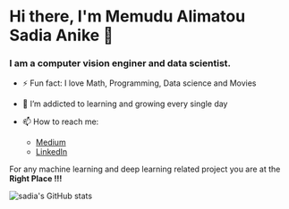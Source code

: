 # Hi there, I'm Memudu Alimatou Sadia Anike 👋

### I am a computer vision enginer and data scientist.



- ⚡ Fun fact: I love Math, Programming, Data science and Movies
- 🌱 I’m addicted to learning and growing every single day
- 📫 How to reach me: 

    * [Medium](https://memudualimatou.medium.com/)
    * [LinkedIn](https://www.linkedin.com/in/memudu-alimatou-sadia-542090194/)


For any machine learning and deep learning related project you are at the **Right Place !!!**



![sadia's GitHub stats](https://github-readme-stats.vercel.app/api?username=memudualimatou&show_icons=true&theme=radical)




<!--
**memudualimatou/memudualimatou** is a ✨ _special_ ✨ repository because its `README.md` (this file) appears on your GitHub profile.

Here are some ideas to get you started:

- 🔭 I’m currently working on ...
- 🌱 I’m currently learning ...
- 👯 I’m looking to collaborate on ...
- 🤔 I’m looking for help with ...
- 💬 Ask me about ...
- 📫 How to reach me: ...
- 😄 Pronouns: ...
- ⚡ Fun fact: ...
-->
